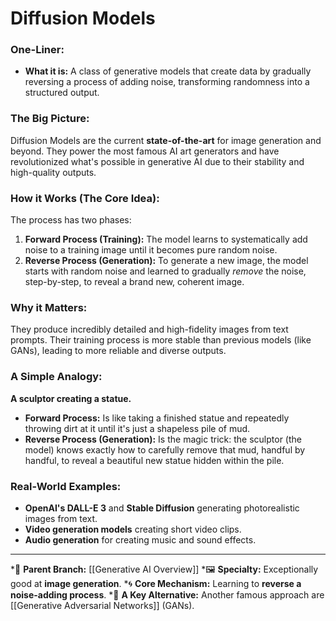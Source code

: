 # Diffusion Models

### One-Liner:
*   **What it is:** A class of generative models that create data by gradually reversing a process of adding noise, transforming randomness into a structured output.

### The Big Picture:
Diffusion Models are the current **state-of-the-art** for image generation and beyond. They power the most famous AI art generators and have revolutionized what's possible in generative AI due to their stability and high-quality outputs.

### How it Works (The Core Idea):
The process has two phases:
1.  **Forward Process (Training):** The model learns to systematically add noise to a training image until it becomes pure random noise.
2.  **Reverse Process (Generation):** To generate a new image, the model starts with random noise and learned to gradually *remove* the noise, step-by-step, to reveal a brand new, coherent image.

### Why it Matters:
They produce incredibly detailed and high-fidelity images from text prompts. Their training process is more stable than previous models (like GANs), leading to more reliable and diverse outputs.

### A Simple Analogy:
**A sculptor creating a statue.**
*   **Forward Process:** Is like taking a finished statue and repeatedly throwing dirt at it until it's just a shapeless pile of mud.
*   **Reverse Process (Generation):** Is the magic trick: the sculptor (the model) knows exactly how to carefully remove that mud, handful by handful, to reveal a beautiful new statue hidden within the pile.

### Real-World Examples:
*   **OpenAI's DALL-E 3** and **Stable Diffusion** generating photorealistic images from text.
*   **Video generation models** creating short video clips.
*   **Audio generation** for creating music and sound effects.

---
*🌳 **Parent Branch:** [[Generative AI Overview]]
*🖼️ **Specialty:** Exceptionally good at **image generation**.
*🌀 **Core Mechanism:** Learning to **reverse a noise-adding process**.
*🤖 **A Key Alternative:** Another famous approach are [[Generative Adversarial Networks]] (GANs).
